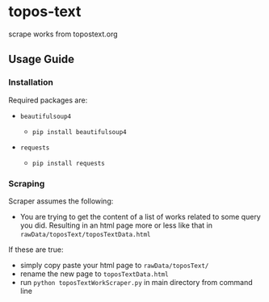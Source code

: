 # topos-text
scrape works from topostext.org

## Usage Guide

### Installation

Required packages are:

- `beautifulsoup4`
  
  - `pip install beautifulsoup4`

- `requests`

  - `pip install requests`


### Scraping

Scraper assumes the following: 

- You are trying to get the content of a list of works related to some query you
did. Resulting in an html page more or less like that in
`rawData/toposText/toposTextData.html`

If these are true:

- simply copy paste your html page to `rawData/toposText/`
- rename the new page to `toposTextData.html`
- run `python toposTextWorkScraper.py` in main directory from command line


